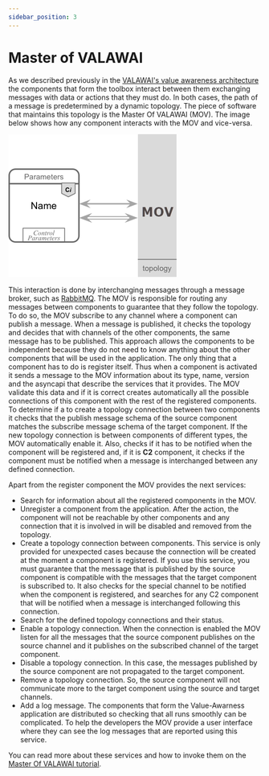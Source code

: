 ```yaml
---
sidebar_position: 3
---
```


# Master of VALAWAI

As we described previously in the 
[VALAWAI's value awareness architecture](/docs/toolbox/architecture/value_awareness_architecture.md)
the components that form the toolbox interact between them exchanging messages
with data or actions that they must do. In both cases, the path of a message
is predetermined by a dynamic topology. The piece of software that maintains
this topology is the Master Of VALAWAI (MOV). The image below shows how any 
component interacts with the MOV and vice-versa.

![The value compatibility calculator component](/img/toolbox/mov_schema.png)

This interaction is done by interchanging messages through a message broker,
such as [RabbitMQ](https://www.rabbitmq.com/). The MOV is responsible
for routing any messages between components to guarantee that they follow
the topology. To do so, the MOV subscribe to any channel where a component
can publish a message. When a message is published, it checks the topology
and decides that with channels of the other components, the same message
has to be published.  This approach allows the components to be independent
because they do not need to know anything about the other components that will
be used in the application. The only thing that a component has to do is register
itself. Thus when a component is activated it sends a message to the MOV 
information about its type, name, version and the asyncapi that describe the services
that it provides. The MOV validate this data and if it is correct creates automatically
all the possible connections of this component with the rest of the registered components.
To determine if a to create a topology connection between two components it checks that
the publish message schema of the source component matches the subscribe message
schema of the target component. If the new topology connection is between components
of different types, the MOV automatically enable it. Also, checks if it has to be notified
when the component will be registered and, if it is **C2** component, it 
checks if the component must be notified when a message is interchanged between
any defined connection.

Apart from the register component the MOV provides the next services:

- Search for information about all the registered components in the MOV.
- Unregister a component from the application. After the action, the component
will not be reachable by other components and any connection that it is involved
in will be disabled and removed from the topology.
- Create a topology connection between components. This service is only
provided for unexpected cases because the connection will be created
at the moment a component is registered. If you use this service, you must
guarantee that the message that is published by the source component is
compatible with the messages that the target component is subscribed to.
It also checks for the special channel to be notified when the component is registered,
and searches for any C2 component that will be notified when a message is interchanged
following this connection.
- Search for the defined topology connections and their status.
- Enable a topology connection. When the connection is enabled the MOV 
listen for all the messages that the source component publishes on the source
channel and it publishes on the subscribed channel of the target component.
- Disable a topology connection. In this case, the messages published by
the source component are not propagated to the target component.
- Remove a topology connection. So, the source component will not communicate
more to the target component using the source and target channels.
- Add a log message. The components that form the Value-Awarness application
are distributed so checking that all runs smoothly can be complicated. To help
the developers the MOV provide a user interface where they can see the log messages
that are reported using this service.

You can read more about these services and how to invoke them on the
[Master Of VALAWAI tutorial](/docs/tutorials/mov).